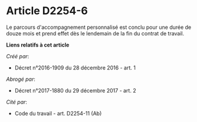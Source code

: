 # Article D2254-6

Le parcours d'accompagnement personnalisé est conclu pour une durée de douze mois et prend effet dès le lendemain de la fin
du contrat de travail.

**Liens relatifs à cet article**

_Créé par_:

  - Décret n°2016-1909 du 28 décembre 2016 - art. 1

_Abrogé par_:

  - Décret n°2017-1880 du 29 décembre 2017 - art. 2

_Cité par_:

  - Code du travail - art. D2254-11 (Ab)
